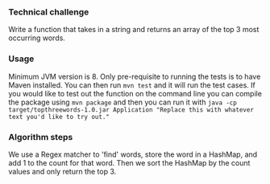 ### Technical challenge

Write a function that takes in a string and returns an array of the top 3 most occurring words.

### Usage

Minimum JVM version is 8.
Only pre-requisite to running the tests is to have Maven installed. 
You can then run `mvn test` and it will run the test cases.
If you would like to test out the function on the command line you can compile the package using `mvn package` 
and then you can run it with `java -cp target/topthreewords-1.0.jar Application "Replace this with whatever text you'd like to try out."`

### Algorithm steps

We use a Regex matcher to 'find' words, store the word in a HashMap, and add 1 to the count for that word.
Then we sort the HashMap by the count values and only return the top 3.